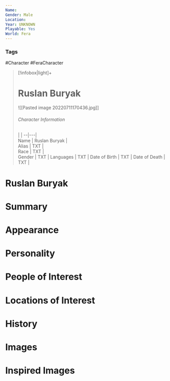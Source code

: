 ```yaml
---
Name: 
Gender: Male
Location: 
Year: UNKNOWN
Playable: Yes
World: Fera
---
```


### Tags
#Character #FeraCharacter 


> [!infobox|light]+  
> # Ruslan Buryak  
> ![[Pasted image 20220711170436.jpg]]
> ###### Character Information
>  |   |
> --|---|  
> Name | Ruslan Buryak |  
> Alias | TXT |  
> Race | TXT |  
> Gender | TXT |
> Languages | TXT |
> Date of Birth | TXT |
> Date of Death | TXT |

# Ruslan Buryak

# Summary

# Appearance

# Personality

# People of Interest

# Locations of Interest

# History

# Images

# Inspired Images

